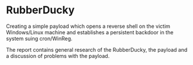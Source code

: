 # RubberDucky
Creating a simple payload which opens a reverse shell on the victim Windows/Linux machine and establishes a persistent backdoor in the system suing cron/WinReg.

The report contains general research of the RubberDucky, the payload and a discussion of problems with the payload.
